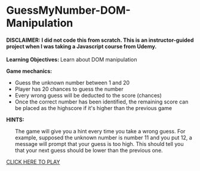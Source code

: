 # GuessMyNumber-DOM-Manipulation
<h4> DISCLAIMER: I did not code this from scratch. This is an instructor-guided project when I was taking a Javascript course from Udemy. </h4>

<strong>Learning Objectives: </strong> Learn about DOM manipulation

<strong>Game mechanics: </strong>
<ul>
<li>Guess the unknown number between 1 and 20</li>
<li>Player has 20 chances to guess the number</li>
<li>Every wrong guess will be deducted to the score (chances)</li>
<li>Once the correct number has been identified, the remaining score can be placed as the highscore if it's higher than the previous game</li>
</ul>

<strong>HINTS:</strong>
<ul>
<p>The game will give you a hint every time you take a wrong guess. For example, supposed the unknown number is number 11 and you put 12, a message will prompt that your guess is too high. This should tell you that your next guess should be lower than the previous one.</p>
</ul>


<a href="https://guessmynumber-dom-manipulation.netlify.app/">CLICK HERE TO PLAY</a>
